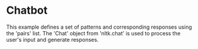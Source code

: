 # Chatbot
This example defines a set of patterns and corresponding responses using the 'pairs' list. The 'Chat' object from 'nltk.chat' is used to process the user's input and generate responses.
